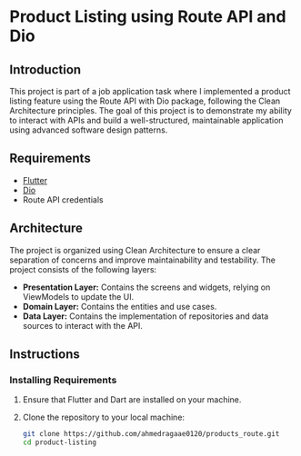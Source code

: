 # Product Listing using Route API and Dio

## Introduction

This project is part of a job application task where I implemented a product listing feature using the Route API with Dio package, following the Clean Architecture principles. The goal of this project is to demonstrate my ability to interact with APIs and build a well-structured, maintainable application using advanced software design patterns.

## Requirements

- [Flutter](https://flutter.dev/docs/get-started/install)
- [Dio](https://pub.dev/packages/dio)
- Route API credentials

## Architecture

The project is organized using Clean Architecture to ensure a clear separation of concerns and improve maintainability and testability. The project consists of the following layers:

- **Presentation Layer:** Contains the screens and widgets, relying on ViewModels to update the UI.
- **Domain Layer:** Contains the entities and use cases.
- **Data Layer:** Contains the implementation of repositories and data sources to interact with the API.

## Instructions

### Installing Requirements

1. Ensure that Flutter and Dart are installed on your machine.
2. Clone the repository to your local machine:

   ```bash
   git clone https://github.com/ahmedragaae0120/products_route.git
   cd product-listing
